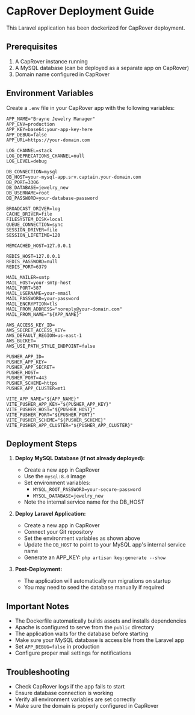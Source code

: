 # CapRover Deployment Guide

This Laravel application has been dockerized for CapRover deployment.

## Prerequisites

1. A CapRover instance running
2. A MySQL database (can be deployed as a separate app on CapRover)
3. Domain name configured in CapRover

## Environment Variables

Create a `.env` file in your CapRover app with the following variables:

```env
APP_NAME="Brayne Jewelry Manager"
APP_ENV=production
APP_KEY=base64:your-app-key-here
APP_DEBUG=false
APP_URL=https://your-domain.com

LOG_CHANNEL=stack
LOG_DEPRECATIONS_CHANNEL=null
LOG_LEVEL=debug

DB_CONNECTION=mysql
DB_HOST=your-mysql-app.srv.captain.your-domain.com
DB_PORT=3306
DB_DATABASE=jewelry_new
DB_USERNAME=root
DB_PASSWORD=your-database-password

BROADCAST_DRIVER=log
CACHE_DRIVER=file
FILESYSTEM_DISK=local
QUEUE_CONNECTION=sync
SESSION_DRIVER=file
SESSION_LIFETIME=120

MEMCACHED_HOST=127.0.0.1

REDIS_HOST=127.0.0.1
REDIS_PASSWORD=null
REDIS_PORT=6379

MAIL_MAILER=smtp
MAIL_HOST=your-smtp-host
MAIL_PORT=587
MAIL_USERNAME=your-email
MAIL_PASSWORD=your-password
MAIL_ENCRYPTION=tls
MAIL_FROM_ADDRESS="noreply@your-domain.com"
MAIL_FROM_NAME="${APP_NAME}"

AWS_ACCESS_KEY_ID=
AWS_SECRET_ACCESS_KEY=
AWS_DEFAULT_REGION=us-east-1
AWS_BUCKET=
AWS_USE_PATH_STYLE_ENDPOINT=false

PUSHER_APP_ID=
PUSHER_APP_KEY=
PUSHER_APP_SECRET=
PUSHER_HOST=
PUSHER_PORT=443
PUSHER_SCHEME=https
PUSHER_APP_CLUSTER=mt1

VITE_APP_NAME="${APP_NAME}"
VITE_PUSHER_APP_KEY="${PUSHER_APP_KEY}"
VITE_PUSHER_HOST="${PUSHER_HOST}"
VITE_PUSHER_PORT="${PUSHER_PORT}"
VITE_PUSHER_SCHEME="${PUSHER_SCHEME}"
VITE_PUSHER_APP_CLUSTER="${PUSHER_APP_CLUSTER}"
```

## Deployment Steps

1. **Deploy MySQL Database (if not already deployed):**
   - Create a new app in CapRover
   - Use the `mysql:8.0` image
   - Set environment variables:
     - `MYSQL_ROOT_PASSWORD=your-secure-password`
     - `MYSQL_DATABASE=jewelry_new`
   - Note the internal service name for the DB_HOST

2. **Deploy Laravel Application:**
   - Create a new app in CapRover
   - Connect your Git repository
   - Set the environment variables as shown above
   - Update the `DB_HOST` to point to your MySQL app's internal service name
   - Generate an APP_KEY: `php artisan key:generate --show`

3. **Post-Deployment:**
   - The application will automatically run migrations on startup
   - You may need to seed the database manually if required

## Important Notes

- The Dockerfile automatically builds assets and installs dependencies
- Apache is configured to serve from the `public` directory
- The application waits for the database before starting
- Make sure your MySQL database is accessible from the Laravel app
- Set `APP_DEBUG=false` in production
- Configure proper mail settings for notifications

## Troubleshooting

- Check CapRover logs if the app fails to start
- Ensure database connection is working
- Verify all environment variables are set correctly
- Make sure the domain is properly configured in CapRover 